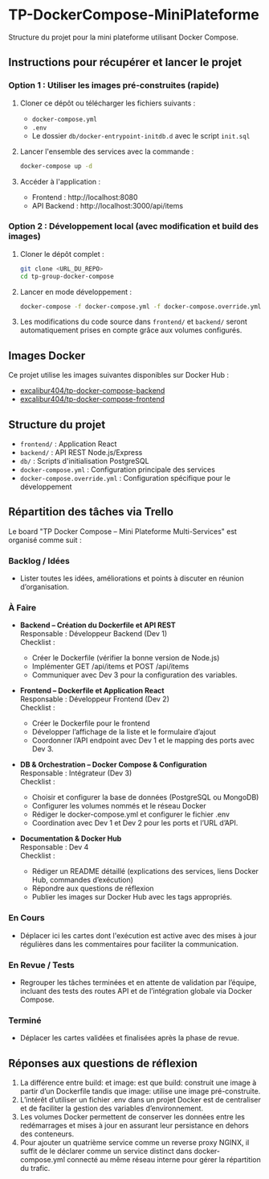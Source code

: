 # TP-DockerCompose-MiniPlateforme

Structure du projet pour la mini plateforme utilisant Docker Compose.

## Instructions pour récupérer et lancer le projet

### Option 1 : Utiliser les images pré-construites (rapide)

1. Cloner ce dépôt ou télécharger les fichiers suivants :
   - `docker-compose.yml`
   - `.env`
   - Le dossier `db/docker-entrypoint-initdb.d` avec le script `init.sql`

2. Lancer l'ensemble des services avec la commande :
   ```bash
   docker-compose up -d
   ```

3. Accéder à l'application :
   - Frontend : http://localhost:8080
   - API Backend : http://localhost:3000/api/items

### Option 2 : Développement local (avec modification et build des images)

1. Cloner le dépôt complet :
   ```bash
   git clone <URL_DU_REPO>
   cd tp-group-docker-compose
   ```

2. Lancer en mode développement :
   ```bash
   docker-compose -f docker-compose.yml -f docker-compose.override.yml up -d
   ```

3. Les modifications du code source dans `frontend/` et `backend/` seront automatiquement prises en compte grâce aux volumes configurés.

## Images Docker

Ce projet utilise les images suivantes disponibles sur Docker Hub :
- [excalibur404/tp-docker-compose-backend](https://hub.docker.com/r/excalibur404/tp-docker-compose-backend)
- [excalibur404/tp-docker-compose-frontend](https://hub.docker.com/r/excalibur404/tp-docker-compose-frontend)

## Structure du projet

- `frontend/` : Application React
- `backend/` : API REST Node.js/Express
- `db/` : Scripts d'initialisation PostgreSQL
- `docker-compose.yml` : Configuration principale des services
- `docker-compose.override.yml` : Configuration spécifique pour le développement

## Répartition des tâches via Trello

Le board "TP Docker Compose – Mini Plateforme Multi-Services" est organisé comme suit :

### Backlog / Idées
- Lister toutes les idées, améliorations et points à discuter en réunion d’organisation.

### À Faire
- **Backend – Création du Dockerfile et API REST**  
  Responsable : Développeur Backend (Dev 1)  
  Checklist :  
  - Créer le Dockerfile (vérifier la bonne version de Node.js)  
  - Implémenter GET /api/items et POST /api/items  
  - Communiquer avec Dev 3 pour la configuration des variables.

- **Frontend – Dockerfile et Application React**  
  Responsable : Développeur Frontend (Dev 2)  
  Checklist :  
  - Créer le Dockerfile pour le frontend  
  - Développer l’affichage de la liste et le formulaire d’ajout  
  - Coordonner l’API endpoint avec Dev 1 et le mapping des ports avec Dev 3.

- **DB & Orchestration – Docker Compose & Configuration**  
  Responsable : Intégrateur (Dev 3)  
  Checklist :  
  - Choisir et configurer la base de données (PostgreSQL ou MongoDB)  
  - Configurer les volumes nommés et le réseau Docker  
  - Rédiger le docker-compose.yml et configurer le fichier .env  
  - Coordination avec Dev 1 et Dev 2 pour les ports et l’URL d’API.

- **Documentation & Docker Hub**  
  Responsable : Dev 4  
  Checklist :  
  - Rédiger un README détaillé (explications des services, liens Docker Hub, commandes d’exécution)  
  - Répondre aux questions de réflexion  
  - Publier les images sur Docker Hub avec les tags appropriés.

### En Cours
- Déplacer ici les cartes dont l'exécution est active avec des mises à jour régulières dans les commentaires pour faciliter la communication.

### En Revue / Tests
- Regrouper les tâches terminées et en attente de validation par l’équipe, incluant des tests des routes API et de l’intégration globale via Docker Compose.

### Terminé
- Déplacer les cartes validées et finalisées après la phase de revue.

## Réponses aux questions de réflexion

1. La différence entre build: et image: est que build: construit une image à partir d’un Dockerfile tandis que image: utilise une image pré-construite.  
2. L’intérêt d’utiliser un fichier .env dans un projet Docker est de centraliser et de faciliter la gestion des variables d’environnement.  
3. Les volumes Docker permettent de conserver les données entre les redémarrages et mises à jour en assurant leur persistance en dehors des conteneurs.  
4. Pour ajouter un quatrième service comme un reverse proxy NGINX, il suffit de le déclarer comme un service distinct dans docker-compose.yml connecté au même réseau interne pour gérer la répartition du trafic.
